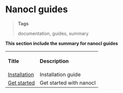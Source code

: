 <h1 id="nxtmdoc-meta-title">Nanocl guides</h1>

<blockquote class="tags">
 <strong>Tags</strong>
 <p id="nxtmdoc-meta-keywords">
  documentation, guides, summary
 </p>
</blockquote>

<strong id="nxtmdoc-meta-description">
This section include the summary for nanocl guides
</strong>

</br>

<table width="100%">
  <tr>
    <th align="left">
      <p>Title</p>
    </th>
    <th align="left">
      <p>Description</p>
    </th>
  </tr>
  <tr>
    <td>
      <a href="../installation/">Installation</a>
    </td>
    <td>
      Installation guide
    </td>
  </tr>
  <tr>
    <td>
      <a href="./get-started/">Get started</a>
    </td>
    <td>
      Get started with nanocl
    </td>
  </tr>
</table>

